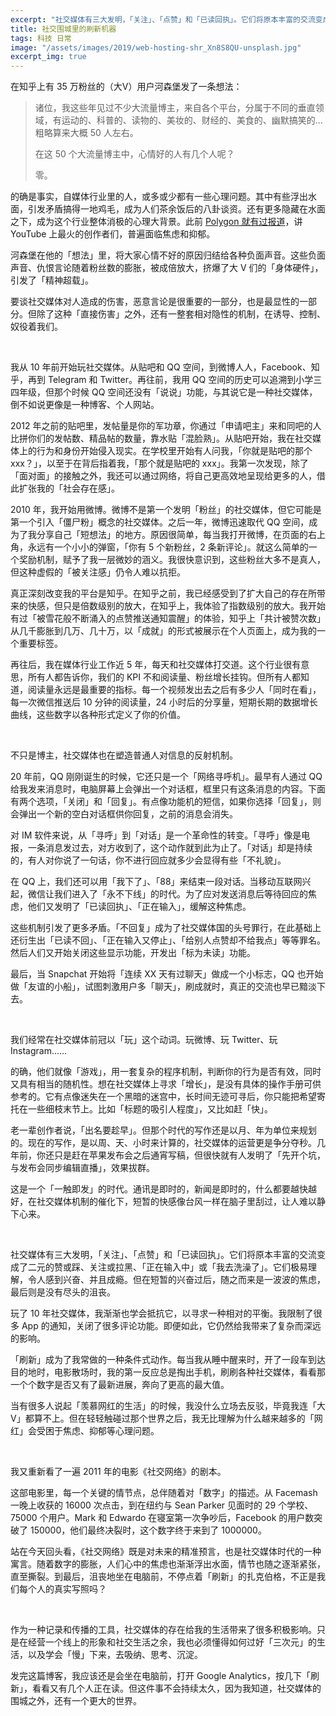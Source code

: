 ```yaml
---
excerpt: "社交媒体有三大发明，「关注」、「点赞」和「已读回执」。它们将原本丰富的交流变成了二元的赞或踩、关注或拉黑、「正在输入中」或「我去洗澡了」。它们极易理解，令人感到兴奋、并且成瘾。但在短暂的兴奋过后，随之而来是一波波的焦虑，最后则是没有尽头的沮丧。"
title: 社交围城里的刷新机器
tags: 科技 日常
image: "/assets/images/2019/web-hosting-shr_Xn8S8QU-unsplash.jpg"
excerpt_img: true
---
```


在知乎上有 35 万粉丝的（大V）用户河森堡发了一条想法：

> 诸位，我这些年见过不少大流量博主，来自各个平台，分属于不同的垂直领域，有运动的、科普的、读物的、美妆的、财经的、美食的、幽默搞笑的...粗略算来大概 50 人左右。
>
> 在这 50 个大流量博主中，心情好的人有几个人呢？
>
> 零。

的确是事实，自媒体行业里的人，或多或少都有一些心理问题。其中有些浮出水面，引发矛盾搞得一地鸡毛，成为人们茶余饭后的八卦谈资。还有更多隐藏在水面之下，成为这个行业整体消极的心理大背景。此前 [Polygon 就有过报道](https://www.polygon.com/2018/6/1/17413542/burnout-mental-health-awareness-youtube-elle-mills-el-rubius-bobby-burns-pewdiepie)，讲 YouTube 上最火的创作者们，普遍面临焦虑和抑郁。

河森堡在他的「想法」里，将大家心情不好的原因归结给各种负面声音。这些负面声音、仇恨言论随着粉丝数的膨胀，被成倍放大，挤爆了大 V 们的「身体硬件」，引发了「精神超载」。

要谈社交媒体对人造成的伤害，恶意言论是很重要的一部分，也是最显性的一部分。但除了这种「直接伤害」之外，还有一整套相对隐性的机制，在诱导、控制、奴役着我们。

<br>

我从 10 年前开始玩社交媒体。从贴吧和 QQ 空间，到微博人人，Facebook、知乎，再到 Telegram 和 Twitter。再往前，我用 QQ 空间的历史可以追溯到小学三四年级，但那个时候 QQ 空间还没有「说说」功能，与其说它是一种社交媒体，倒不如说更像是一种博客、个人网站。

2012 年之前的贴吧里，发帖量是你的军功章，你通过「申请吧主」来和同吧的人比拼你们的发帖数、精品帖的数量，靠水贴「混脸熟」。从贴吧开始，我在社交媒体上的行为和身份开始侵入现实。在学校里开始有人问我，「你就是贴吧的那个 xxx？」，以至于在背后指着我，「那个就是贴吧的 xxx」。我第一次发现，除了「面对面」的接触之外，我还可以通过网络，将自己更高效地呈现给更多的人，借此扩张我的「社会存在感」。

2010 年，我开始用微博。微博不是第一个发明「粉丝」的社交媒体，但它可能是第一个引入「僵尸粉」概念的社交媒体。之后一年，微博迅速取代 QQ 空间，成为了我分享自己「短想法」的地方。原因很简单，每当我打开微博，在页面的右上角，永远有一个小小的弹窗，「你有 5 个新粉丝，2 条新评论」。就这么简单的一个奖励机制，赋予了我一层微妙的涵义。我很快意识到，这些粉丝大多不是真人，但这种虚假的「被关注感」仍令人难以抗拒。

真正深刻改变我的平台是知乎。在知乎之前，我已经感受到了扩大自己的存在所带来的快感，但只是倍数级别的放大，在知乎上，我体验了指数级别的放大。我开始有过「被雪花般不断涌入的点赞推送通知震醒」的体验，知乎上「共计被赞次数」从几千膨胀到几万、几十万，以「成就」的形式被展示在个人页面上，成为我的一个重要标签。

再往后，我在媒体行业工作近 5 年，每天和社交媒体打交道。这个行业很有意思，所有人都告诉你，我们的 KPI 不和阅读量、粉丝增长挂钩。但所有人都知道，阅读量永远是最重要的指标。每一个视频发出去之后有多少人「同时在看」，每一次微信推送后 10 分钟的阅读量，24 小时后的分享量，短期长期的数据增长曲线，这些数字以各种形式定义了你的价值。

<br>

不只是博主，社交媒体也在塑造普通人对信息的反射机制。

20 年前，QQ 刚刚诞生的时候，它还只是一个「网络寻呼机」。最早有人通过 QQ 给我发来消息时，电脑屏幕上会弹出一个对话框，框里只有这条消息的内容。下面有两个选项，「关闭」和「回复」。有点像功能机的短信，如果你选择「回复」，则会弹出一个新的空白对话框供你回复，之前的消息会消失。

对 IM 软件来说，从「寻呼」到「对话」是一个革命性的转变。「寻呼」像是电报，一条消息发过去，对方收到了，这个动作就到此为止了。「对话」却是持续的，有人对你说了一句话，你不进行回应就多少会显得有些「不礼貌」。

在 QQ 上，我们还可以用「我下了」、「88」来结束一段对话。当移动互联网兴起，微信让我们进入了「永不下线」的时代。为了应对发送消息后等待回应的焦虑，他们又发明了「已读回执」、「正在输入」，缓解这种焦虑。

这些机制引发了更多矛盾。「不回复」成为了社交媒体国的头号罪行，在此基础上还衍生出「已读不回」、「正在输入又停止」、「给别人点赞却不给我点」等等罪名。然后人们又开始关闭这些显示功能，开发出「标为未读」功能。

最后，当 Snapchat 开始将「连续 XX 天有过聊天」做成一个小标志，QQ 也开始做「友谊的小船」，试图刺激用户多「聊天」，刷成就时，真正的交流也早已黯淡下去。

<br>

我们经常在社交媒体前冠以「玩」这个动词。玩微博、玩 Twitter、玩 Instagram……

的确，他们就像「游戏」，用一套复杂的程序机制，判断你的行为是否有效，同时又具有相当的随机性。想在社交媒体上寻求「增长」，是没有具体的操作手册可供参考的。它有点像迷失在一个黑暗的迷宫中，长时间无迹可寻后，你只能把希望寄托在一些细枝末节上。比如「标题的吸引人程度」，又比如赶「快」。

老一辈创作者说，「出名要趁早」。但那个时代的写作还是以月、年为单位来规划的。现在的写作，是以周、天、小时来计算的，社交媒体的运营更是争分夺秒。几年前，你还只是赶在苹果发布会之后通宵写稿，但很快就有人发明了「先开个坑，与发布会同步编辑直播」，效果拔群。

这是一个「一触即发」的时代。通讯是即时的，新闻是即时的，什么都要越快越好，在社交媒体机制的催化下，短暂的快感像台风一样在脑子里刮过，让人难以静下心来。

<br>

社交媒体有三大发明，「关注」、「点赞」和「已读回执」。它们将原本丰富的交流变成了二元的赞或踩、关注或拉黑、「正在输入中」或「我去洗澡了」。它们极易理解，令人感到兴奋、并且成瘾。但在短暂的兴奋过后，随之而来是一波波的焦虑，最后则是没有尽头的沮丧。

玩了 10 年社交媒体，我渐渐也学会抵抗它，以寻求一种相对的平衡。我限制了很多 App 的通知，关闭了很多评论功能。即便如此，它仍然给我带来了复杂而深远的影响。

「刷新」成为了我常做的一种条件式动作。每当我从睡中醒来时，开了一段车到达目的地时，电影散场时，我的第一反应总是掏出手机，刷刷各种社交媒体，看看那一个个数字是否又有了最新进展，奔向了更高的最大值。

当有很多人说起「羡慕网红的生活」的时候，我没什么立场去反驳，毕竟我连「大V」都算不上。但在轻轻触碰过那个世界之后，我无比理解为什么越来越多的「网红」会受困于焦虑、抑郁等心理问题。

<br>

我又重新看了一遍 2011 年的电影《社交网络》的剧本。

这部电影里，每一个关键的情节点，总伴随着对「数字」的描述。从 Facemash 一晚上收获的 16000 次点击，到在纽约与 Sean Parker 见面时的 29 个学校、75000 个用户。Mark 和 Edwardo 在寝室第一次争吵后，Facebook 的用户数突破了 150000，他们最终决裂时，这个数字终于来到了 1000000。

站在今天回头看，《社交网络》既是对未来的精准预言，也是社交媒体时代的一种寓言。随着数字的膨胀，人们心中的焦虑也渐渐浮出水面，情节也随之逐渐紧张，直至撕裂。到最后，沮丧地坐在电脑前，不停点着「刷新」的扎克伯格，不正是我们每个人的真实写照吗？

<br>

作为一种记录和传播的工具，社交媒体的存在给我的生活带来了很多积极影响。只是在经营一个线上的形象和社交生活之余，我也必须懂得如何过好「三次元」的生活，以及学会「慢」下来，去吸纳、思考、沉淀。

发完这篇博客，我应该还是会坐在电脑前，打开 Google Analytics，按几下「刷新」，看看又有几个人正在读。但这件事不会持续太久，因为我知道，社交媒体的围城之外，还有一个更大的世界。